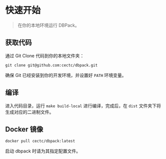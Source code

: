 # 快速开始

> 在你的本地环境运行 DBPack。

## 获取代码

通过 Git Clone 代码到你的本地文件夹：

```
git clone git@github.com:cectc/dbpack.git
```

确保 Git 已经安装到你的开发环境，并设置好 `PATH` 环境变量。

## 编译

进入代码目录，运行 `make build-local` 进行编译，完成后，在 `dist` 文件夹下将生成对应的二进制文件。

## Docker 镜像

```
docker pull cectc/dbpack:latest
```

启动 dbpack 时请为其指定配置文件。

